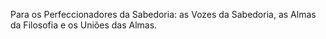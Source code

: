 ﻿Para os Perfeccionadores da Sabedoria: as Vozes da Sabedoria, as Almas da Filosofia e os Uniões das Almas.